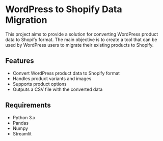 # WordPress to Shopify Data Migration

This project aims to provide a solution for converting WordPress product data to Shopify format. The main objective is to create a tool that can be used by WordPress users to migrate their existing products to Shopify.

## Features

- Convert WordPress product data to Shopify format
- Handles product variants and images
- Supports product options
- Outputs a CSV file with the converted data

## Requirements

- Python 3.x
- Pandas
- Numpy
- Streamlit

